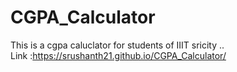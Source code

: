 # CGPA_Calculator
This is a cgpa caluclator for students of IIIT sricity ..
<br/>
Link :https://srushanth21.github.io/CGPA_Calculator/
